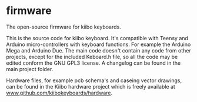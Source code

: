 # firmware
The open-source firmware for kiibo keyboards. 

This is the source code for kiibo keyboard. It's compatible with Teensy and Arduino micro-controllers with keyboard functions. 
For example the Arduino Mega and Arduino Due. The main code doesn't contain any code from other projects, except for the included Keboard.h file, so all the code may be edited conform the GNU GPL3 license. A changelog can be found in the main project folder.

Hardware files, for example pcb schema's and caseing vector drawings, can be found in the Kiibo hardware project which is freely available at www.github.com/kiibokeyboards/hardware. 
